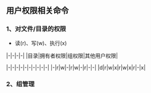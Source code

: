 ## 用户权限相关命令
### 1、对文件/目录的权限
- 读(r)、写(w)、执行(x)

|-|-|-|-|
|目录|拥有者权限|组权限|其他用户权限|

|-|-|-|-|-|-|-|-|-|-|
|-|r|w|-|r|w|-|r|-|-|
|d|r|w|x|r|w|x|r|-|x|
### 2、组管理
